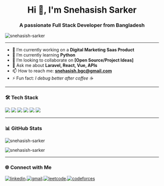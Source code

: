 <h1 align="center">Hi 👋, I'm Snehasish Sarker</h1>
<h3 align="center">A passionate Full Stack Developer from Bangladesh</h3>

<p align="left">
  <img src="https://avatars.githubusercontent.com/u/19832690?v=4" alt="snehasish-sarker" />
</p>

---

- 🔭 I’m currently working on a **Digital Marketing Saas Product**
- 🌱 I’m currently learning **Python**
- 👯 I’m looking to collaborate on **[Open Source/Project Ideas]**
- 💬 Ask me about **Laravel, React, Vue, APIs**
- 📫 How to reach me: **snehasish.bgc@gmail.com**
- ⚡ Fun fact: *I debug better after coffee ☕*

---

### 🛠️ Tech Stack

<p align="left">
  <img src="https://img.shields.io/badge/PHP-777BB4?style=for-the-badge&logo=php&logoColor=white"/>
  <img src="https://img.shields.io/badge/Laravel-FF2D20?style=for-the-badge&logo=laravel&logoColor=white"/>
  <img src="https://img.shields.io/badge/Vue.js-42b883?style=for-the-badge&logo=vue.js&logoColor=white"/>
  <img src="https://img.shields.io/badge/React-20232A?style=for-the-badge&logo=react&logoColor=61DAFB"/>
  <img src="https://img.shields.io/badge/MySQL-005C84?style=for-the-badge&logo=mysql&logoColor=white"/>
  <img src="https://img.shields.io/badge/Git-F05032?style=for-the-badge&logo=git&logoColor=white"/>
</p>

---

### 📊 GitHub Stats

<p align="left">
  <img src="https://github-readme-stats.vercel.app/api?username=snehasish-sarker&show_icons=true&theme=tokyonight" alt="snehasish-sarker" />
</p>

<p align="left">
  <img src="https://github-readme-streak-stats.herokuapp.com/?user=snehasish-sarker&theme=tokyonight" alt="snehasish-sarker" />
</p>

---

### 🌐 Connect with Me

<p align="left">
  <a href="https://www.linkedin.com/in/snehasish-sarker-96a3b260" target="blank">
    <img align="center" src="https://img.shields.io/badge/LinkedIn-blue?style=for-the-badge&logo=linkedin&logoColor=white" alt="linkedin" />
  </a>
  <a href="mailto:snehasish.bgc@gmail.com">
    <img align="center" src="https://img.shields.io/badge/Gmail-red?style=for-the-badge&logo=gmail&logoColor=white" alt="gmail"/>
  </a>
  <a href="https://leetcode.com/u/user7835MF/" target="blank">
    <img align="center" src="https://img.shields.io/badge/LeetCode-FFA116?style=for-the-badge&logo=leetcode&logoColor=black" alt="leetcode" />
  </a>
  <a href="https://codeforces.com/profile/SnehasishSarker" target="blank">
    <img align="center" src="https://img.shields.io/badge/Codeforces-1F8ACB?style=for-the-badge&logo=codeforces&logoColor=white" alt="codeforces" />
  </a>
</p>

